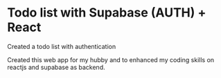 # Todo list with Supabase (AUTH) + React

Created a todo list with authentication

Created this web app for my hubby and to enhanced my coding skills on reactjs and supabase as backend.